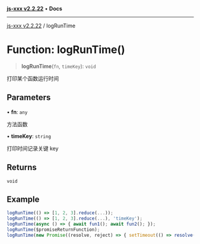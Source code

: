 [**js-xxx v2.2.22**](../README.md) • **Docs**

***

[js-xxx v2.2.22](../README.md) / logRunTime

# Function: logRunTime()

> **logRunTime**(`fn`, `timeKey`): `void`

打印某个函数运行时间

## Parameters

• **fn**: `any`

方法函数

• **timeKey**: `string`

打印时间记录关键 key

## Returns

`void`

## Example

```ts
logRunTime(() => [1, 2, 3].reduce(...));
logRunTime(() => [1, 2, 3].reduce(...), 'timeKey');
logRunTime(async () => { await fun1(); await fun2(); });
logRunTime($promiseReturnFunction);
logRunTime(new Promise((resolve, reject) => { setTimeout(() => resolve('test'), 1000) }));
```

